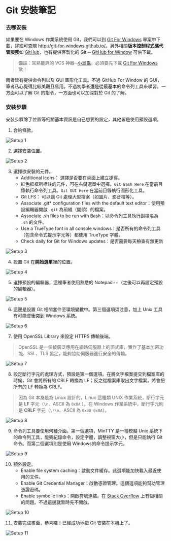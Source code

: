 # Git 安裝筆記
### 去哪安裝
如果要在 Windows 作業系統使用 Git，我們可以到 [Git For Windows](http://git-scm.com/download/win '進去後，下載即自動開始') 專案中下載，詳細可查閱 <http://git-for-windows.github.io/>。另外相關**版本控制程式碼代管服務**如 [GitHub](https://github.com/ "前去 GitHub")，也有提供客製化的 Git ─ [GitHub for Window](https://desktop.github.com/ "前去 GitHub for Window" ) 可供下載。

>  備註：耳熟能詳的 VCS 神器─[小烏龜](http://code.google.com/p/tortoisegit/ "前去小烏龜下載")，必須要先下載 [Git For Windows](http://git-scm.com/download/win '進去後，下載即自動開始') 歐！

兩者皆有提供命令列以及 GUI 圖形化工具。不過 GitHub For Window 的 GUI，筆者私心覺得比較美觀且易用。不過初學者還是從最基本的命令列工具來學習，一方面可以了解 Git 的指令，一方面也可以加深對於 Git 的了解。

### 安裝步驟
安裝步驟除了位置等相關基本資訊是自己想要的設定，其他皆是使用預設選項。

1. 合約條款。

![Setup 1](/1_Basic/Git/Image/1_GitSetup1.png "Setup 1")

2. 選擇安裝位置。

![Setup 2](/1_Basic/Git/Image/1_GitSetup2.png "Setup 2")

3. 選擇欲安裝的元件。
    * Additional Icons： 選擇是否要在桌面上建立捷徑。
    * 紅色框框所標註的元件，可在右鍵選單中選擇。`Git Bash Here` 在當前目錄執行命令列工具。`Git GUI Here` 在當前目錄執行圖形化工具。
    * Git LFS： 可以讓 Git 處理大型檔案（如圖片、影音檔等）。
    * Associate .git* configuration files with the default text editor：使用預設編輯器開啟 `.git` 為前綴（開頭）的檔案。
    * Associate .sh files to be run with Bash：以命令列工具執行副檔名為 `.sh` 的文件。
    * Use a TrueType font in all console windows：是否所有的命令列工具（包含命令式提示字元等）都使用 TrueType 字體。
    * Check daily for Git for Windows updates：是否需要每天檢查有無更新

![Setup 3](/1_Basic/Git/Image/1_GitSetup3.png "Setup 3")

4. 設置 Git 在**開始選單**裡的位置。

![Setup 4](/1_Basic/Git/Image/1_GitSetup4.png "Setup 4")


5. 選擇預設的編輯器，這裡筆者使用熟悉的 Notepad++（之後可以再設定預設的編輯器）。

![Setup 5](/1_Basic/Git/Image/1_GitSetup5.png "Setup 5")

6. 這邊是設置 Git 相關套件至環境變數中。第三個選項須注意，加上 Unix 工具有可能會衝突到 Windows 系統。

![Setup 6](/1_Basic/Git/Image/1_GitSetup6.png "Setup 6")

7. 使用 OpenSSL Library 來設定 HTTPS 傳輸後端。

> OpenSSL 是一個被廣泛應用在網路伺服器上的函式庫，實作了基本加密功能、SSL、TLS 協定，能夠協助伺服器進行安全的傳輸。

![Setup 7](/1_Basic/Git/Image/1_GitSetup7.png "Setup 7")

8. 設定斷行字元的處理方式，預設是第一個選項。在將文字檔案提交到檔案庫的時候，Git 會將所有的 CRLF 轉換為 LF；反之從檔案庫取出文字檔案，將會把所有的 LF 轉換為 CRLF。

> 因為 Git 本身是為 Linux 設計的，Linux 這種類 UNIX 作業系統，斷行字元是 **LF** 字元（`\n`、ASCII 為 `0x0A` ）。在 Windows 作業系統中，斷行字元則是 **CRLF** 字元（`\r\n`、ASCII 為 `0x0D 0x0A`）。

![Setup 8](/1_Basic/Git/Image/1_GitSetup8.png "Setup 8")

9. 命令列工具要使用何種介面。第一個選項，MinTTY 是一種模擬 Unix 系統下的命令列工具，能夠紀錄命令，設定字體，調整視窗大小，但是只能執行 Git 命令。而第二個選項則是使用 Windows的命令提示字元。

![Setup 9](/1_Basic/Git/Image/1_GitSetup9.png "Setup 9")

10. 額外設定。
    * Enable file system caching：啟動文件緩存。此選項能加快載入最近使用的文件。
    * Enable Git Credential Manager：啟動憑證管理。這個選項能夠幫助管理憑證密碼。
    * Enable symbolic links：開啟符號連結。在 [Stack Overflow](https://stackoverflow.com/questions/5917249/git-symlinks-in-windows/16754068#16754068) 上有個相關的問題。不過這邊就暫時先不開啟。

![Setup 10](/1_Basic/Git/Image/1_GitSetup1.png "Setup 10")

11. 安裝完成畫面，恭喜囉！已經成功地把 Git 安裝在本機上了。

![Setup 11](/1_Basic/Git/Image/1_GitSetup11.png "Setup 11")







